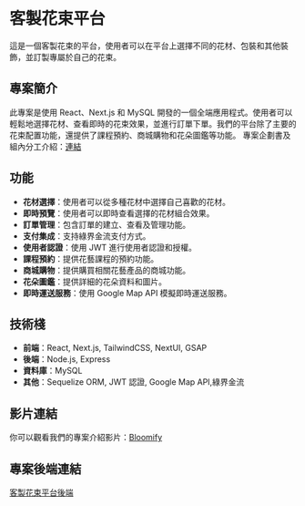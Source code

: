 # 客製花束平台

這是一個客製花束的平台，使用者可以在平台上選擇不同的花材、包裝和其他裝飾，並訂製專屬於自己的花束。

## 專案簡介

此專案是使用 React、Next.js 和 MySQL 開發的一個全端應用程式。使用者可以輕鬆地選擇花材、查看即時的花束效果，並進行訂單下單。我們的平台除了主要的花束配置功能，還提供了課程預約、商城購物和花朵圖鑑等功能。
專案企劃書及組內分工介紹：[連結](https://drive.google.com/file/d/1VNuqtVDKyTbmaUSBQANBKEWUgXMFKBcl/view)

## 功能

- **花材選擇**：使用者可以從多種花材中選擇自己喜歡的花材。
- **即時預覽**：使用者可以即時查看選擇的花材組合效果。
- **訂單管理**：包含訂單的建立、查看及管理功能。
- **支付集成**：支持綠界金流支付方式。
- **使用者認證**：使用 JWT 進行使用者認證和授權。
- **課程預約**：提供花藝課程的預約功能。
- **商城購物**：提供購買相關花藝產品的商城功能。
- **花朵圖鑑**：提供詳細的花朵資料和圖片。
- **即時運送服務**：使用 Google Map API 模擬即時運送服務。

## 技術棧

- **前端**：React, Next.js, TailwindCSS, NextUI, GSAP
- **後端**：Node.js, Express
- **資料庫**：MySQL
- **其他**：Sequelize ORM, JWT 認證, Google Map API,綠界金流

## 影片連結
你可以觀看我們的專案介紹影片：[Bloomify](https://www.youtube.com/live/WGKuIKMS9eY?t=7816s)

## 專案後端連結
[客製花束平台後端](https://github.com/Miminywang/Bloomify-node)





